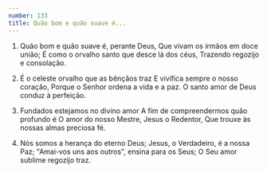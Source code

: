 ```yaml
---
number: 133
title: Quão bom e quão suave é...
---
```


1. Quão bom e quão suave é, perante Deus,
  Que vivam os irmãos em doce união;
  É como o orvalho santo que desce lá dos céus,
  Trazendo regozijo e consolação.

2. É o celeste orvalho que as bênçãos traz
  E vivifica sempre o nosso coração,
  Porque o Senhor ordena a vida e a paz.
  O santo amor de Deus conduz à perfeição.

3. Fundados estejamos no divino amor
  A fim de compreendermos quão profundo é
  O amor do nosso Mestre, Jesus o Redentor,
  Que trouxe às nossas almas preciosa fé.

4. Nós somos a herança do eterno Deus;
  Jesus, o Verdadeiro, é a nossa Paz;
  "Amai-vos uns aos outros", ensina para os Seus;
  O Seu amor sublime regozijo traz.
